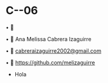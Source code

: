 # C--06

•	📸 

•	👩 Ana Melissa Cabrera Izaguirre

•	📧 cabreraizaguirre2002@gmail.com

•	🔗 https://github.com/melizaguirre


- Hola
